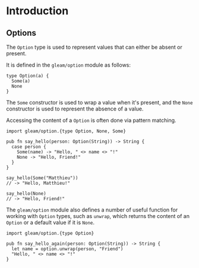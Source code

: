 # Introduction

## Options

The `Option` type is used to represent values that can either be absent or present.

It is defined in the `gleam/option` module as follows:

```gleam
type Option(a) {
  Some(a)
  None
}
```

The `Some` constructor is used to wrap a value when it's present, and the `None` constructor is used to represent the absence of a value.

Accessing the content of a `Option` is often done via pattern matching.

```gleam
import gleam/option.{type Option, None, Some}

pub fn say_hello(person: Option(String)) -> String {
  case person {
    Some(name) -> "Hello, " <> name <> "!"
    None -> "Hello, Friend!"
  }
}
```

```gleam
say_hello(Some("Matthieu"))
// -> "Hello, Matthieu!"

say_hello(None)
// -> "Hello, Friend!"
```

The `gleam/option` module also defines a number of useful function for working with `Option` types, such as `unwrap`, which returns the content of an `Option` or a default value if it is `None`.

```gleam
import gleam/option.{type Option}

pub fn say_hello_again(person: Option(String)) -> String {
  let name = option.unwrap(person, "Friend")
  "Hello, " <> name <> "!"
}
```
